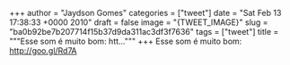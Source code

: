 
+++
author = "Jaydson Gomes"
categories = ["tweet"]
date = "Sat Feb 13 17:38:33 +0000 2010"
draft = false
image = "{TWEET_IMAGE}"
slug = "ba0b92be7b207714f15b37d9da311ac3df3f7636"
tags = ["tweet"]
title = """Esse som é muito bom: htt..."""
+++
Esse som é muito bom: http://goo.gl/Rd7A
